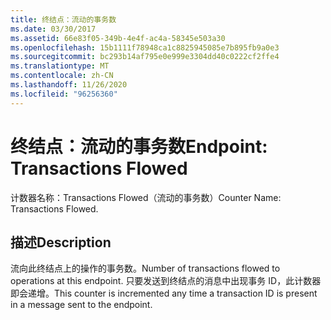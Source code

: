 ```yaml
---
title: 终结点：流动的事务数
ms.date: 03/30/2017
ms.assetid: 66e83f05-349b-4e4f-ac4a-58345e503a30
ms.openlocfilehash: 15b1111f78948ca1c8825945085e7b895fb9a0e3
ms.sourcegitcommit: bc293b14af795e0e999e3304dd40c0222cf2ffe4
ms.translationtype: MT
ms.contentlocale: zh-CN
ms.lasthandoff: 11/26/2020
ms.locfileid: "96256360"
---
```

# <a name="endpoint-transactions-flowed"></a><span data-ttu-id="9c3a6-102">终结点：流动的事务数</span><span class="sxs-lookup"><span data-stu-id="9c3a6-102">Endpoint: Transactions Flowed</span></span>

<span data-ttu-id="9c3a6-103">计数器名称：Transactions Flowed（流动的事务数）</span><span class="sxs-lookup"><span data-stu-id="9c3a6-103">Counter Name: Transactions Flowed.</span></span>  
  
## <a name="description"></a><span data-ttu-id="9c3a6-104">描述</span><span class="sxs-lookup"><span data-stu-id="9c3a6-104">Description</span></span>  

 <span data-ttu-id="9c3a6-105">流向此终结点上的操作的事务数。</span><span class="sxs-lookup"><span data-stu-id="9c3a6-105">Number of transactions flowed to operations at this endpoint.</span></span> <span data-ttu-id="9c3a6-106">只要发送到终结点的消息中出现事务 ID，此计数器即会递增。</span><span class="sxs-lookup"><span data-stu-id="9c3a6-106">This counter is incremented any time a transaction ID is present in a message sent to the endpoint.</span></span>
